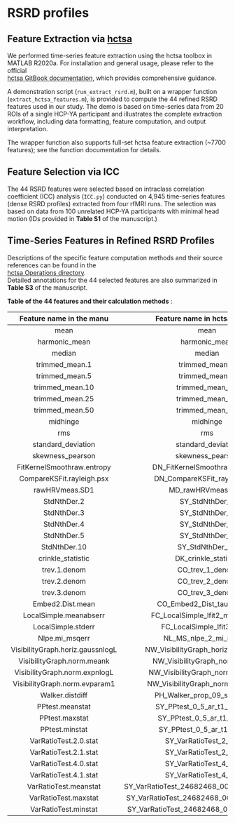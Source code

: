#  RSRD profiles

## Feature Extraction via [hctsa](https://github.com/benfulcher/hctsa)
We performed time-series feature extraction using the hctsa toolbox in MATLAB R2020a. For installation and general usage, please refer to the official  
[hctsa GitBook documentation](https://time-series-features.gitbook.io/hctsa-manual/), which provides comprehensive guidance.

A demonstration script (`run_extract_rsrd.m`), built on a wrapper function (`extract_hctsa_features.m`), is provided to compute the 44 refined RSRD features used in our study. The demo is based on time-series data from 20 ROIs of a single HCP-YA participant and illustrates the complete extraction workflow, including data formatting, feature computation, and output interpretation.

The wrapper function also supports full-set hctsa feature extraction (~7700 features);  see the function documentation for details.

## Feature Selection via ICC

The 44 RSRD features were selected based on intraclass correlation coefficient (ICC) analysis  (`ICC.py`) conducted on 4,945 time-series features (dense RSRD profiles) extracted from four rfMRI runs. The selection was based on data from 100 unrelated HCP-YA participants with minimal head motion (IDs provided in **Table S1** of the manuscript.)

## Time-Series Features in Refined RSRD Profiles

Descriptions of the specific feature computation methods and their source references can be found in the  
[hctsa Operations directory](https://github.com/benfulcher/hctsa/tree/main/Operations).  
Detailed annotations for the 44 selected features are also summarized in **Table S3** of the manuscript.

**Table of the 44 features and their calculation methods** :

|          **Feature name in the manu**          |       **Feature name in hctsa toolbox**        |               **Corresponding code in hctsa toolbox**                |
| :--------------------------------: | :--------------------------------------------: | :----------------------------------------------------------: |
|                mean                |                      mean                      | [DN_mean](https://github.com/benfulcher/hctsa/blob/main/Operations/DN_Mean.m) |
|           harmonic\_mean           |                 harmonic\_mean                 | [DN\_hmean](https://github.com/benfulcher/hctsa/blob/main/Operations/DN_Mean.m) |
|               median               |                     median                     | [DN\_median](https://github.com/benfulcher/hctsa/blob/main/Operations/DN_Mean.m) |
|          trimmed\_mean\.1          |                trimmed\_mean\_1                | [DN\_TrimmedMean\_1](https://github.com/benfulcher/hctsa/blob/main/Operations/DN_TrimmedMean.m) |
|          trimmed\_mean\.5          |                trimmed\_mean\_5                | [DN\_TrimmedMean\_5](https://github.com/benfulcher/hctsa/blob/main/Operations/DN_TrimmedMean.m) |
|         trimmed\_mean\.10          |               trimmed\_mean\_10                | [DN\_TrimmedMean\_10](https://github.com/benfulcher/hctsa/blob/main/Operations/DN_TrimmedMean.m) |
|         trimmed\_mean\.25          |               trimmed\_mean\_25                | [DN\_TrimmedMean\_25](https://github.com/benfulcher/hctsa/blob/main/Operations/DN_TrimmedMean.m) |
|         trimmed\_mean\.50          |               trimmed\_mean\_50                | [DN\_TrimmedMean\_50](https://github.com/benfulcher/hctsa/blob/main/Operations/DN_TrimmedMean.m) |
|              midhinge              |                    midhinge                    |                 [DN\_midhinge](https://github.com/benfulcher/hctsa/blob/main/Operations/DN_Mean.m)                 |
|                rms                 |                      rms                       |                      [DN\_rms](https://github.com/benfulcher/hctsa/blob/main/Operations/DN_Mean.m)                      |
|        standard\_deviation         |              standard\_deviation               | [DN\_Spread\_std](https://github.com/benfulcher/hctsa/blob/main/Operations/DN_Spread.m) |
|         skewness\_pearson          |               skewness\_pearson                | [DN\_CustomSkewness\_pearson](https://github.com/benfulcher/hctsa/blob/main/Operations/DN_CustomSkewness.m) |
|    FitKernelSmoothraw\.entropy     |        DN\_FitKernelSmoothraw\_entropy         | [DN\_FitKernelSmoothraw\.entropy](https://github.com/benfulcher/hctsa/blob/main/Operations/DN_FitKernelSmooth.m) |
|    CompareKSFit\.rayleigh\.psx     |        DN\_CompareKSFit\_rayleigh\_psx         | [DN\_CompareKSFit\_rayleigh\.peaksepx](https://github.com/benfulcher/hctsa/blob/main/Operations/DN_CompareKSFit.m) |
|          rawHRVmeas\.SD1           |              MD\_rawHRVmeas\_SD1               | [MD\_rawHRVmeas\.SD1](https://github.com/benfulcher/hctsa/blob/main/Operations/MD_rawHRVmeas.m) |
|            StdNthDer\.2            |                SY\_StdNthDer\_2                | [SY\_StdNthDer\_2](https://github.com/benfulcher/hctsa/blob/main/Operations/SY_StdNthDer.m) |
|            StdNthDer\.3            |                SY\_StdNthDer\_3                | [SY\_StdNthDer\_3](https://github.com/benfulcher/hctsa/blob/main/Operations/SY_StdNthDer.m) |
|            StdNthDer\.4            |                SY\_StdNthDer\_4                | [SY\_StdNthDer\_4](https://github.com/benfulcher/hctsa/blob/main/Operations/SY_StdNthDer.m) |
|            StdNthDer\.5            |                SY\_StdNthDer\_5                | [SY\_StdNthDer\_5](https://github.com/benfulcher/hctsa/blob/main/Operations/SY_StdNthDer.m) |
|           StdNthDer\.10            |               SY\_StdNthDer\_10                | [SY\_StdNthDer\_10](https://github.com/benfulcher/hctsa/blob/main/Operations/SY_StdNthDer.m) |
|         crinkle\_statistic         |             DK\_crinkle\_statistic             | [DK\_crinkle\_statistic](https://github.com/benfulcher/hctsa/blob/main/Toolboxes/Danny_Kaplan/DK_crinkle.m) |
|           trev\.1\.denom           |               CO\_trev\_1\_denom               | [CO\_trev\_1\.denom](https://github.com/benfulcher/hctsa/blob/main/Operations/CO_trev.m) |
|           trev\.2\.denom           |               CO\_trev\_2\_denom               | [CO\_trev\_2\.denom](https://github.com/benfulcher/hctsa/blob/main/Operations/CO_trev.m) |
|           trev\.3\.denom           |               CO\_trev\_3\_denom               | [CO\_trev\_3\.denom](https://github.com/benfulcher/hctsa/blob/main/Operations/CO_trev.m) |
|         Embed2\.Dist\.mean         |         CO\_Embed2\_Dist\_tau\_d\_mean         | [CO\_Embed2\_Dist\_tau\.d\_mean](https://github.com/benfulcher/hctsa/blob/main/Operations/CO_Embed2_Dist.m) |
|      LocalSimple\.meanabserr       |       FC\_LocalSimple\_lfit2\_meanabserr       | [FC\_LocalSimple\_lfit2\.meanabserr](https://github.com/benfulcher/hctsa/blob/main/Operations/FC_LocalSimple.m) |
|        LocalSimple\.stderr         |         FC\_LocalSimple\_lfit3\_stderr         | [FC\_LocalSimple\_lfit3\.stderr](https://github.com/benfulcher/hctsa/blob/main/Operations/FC_LocalSimple.m) |
|          Nlpe\.mi\_msqerr          |          NL\_MS\_nlpe\_2\_mi\_msqerr           | [NL\_MS\_nlpe\_2\_mi\.msqerr](https://github.com/benfulcher/hctsa/blob/main/Operations/NL_MS_nlpe.m) |
| VisibilityGraph\.horiz\.gaussnlogL |     NW\_VisibilityGraph\_horiz\_gaussnlogL     | [NW\_VisibilityGraph\_horiz\.gaussnlogL](https://github.com/benfulcher/hctsa/blob/main/Operations/NW_VisibilityGraph.m) |
|    VisibilityGraph\.norm\.meank    |        NW\_VisibilityGraph\_norm\_meank        | [NW\_VisibilityGraph\_norm\.meank](https://github.com/benfulcher/hctsa/blob/main/Operations/NW_VisibilityGraph.m) |
|  VisibilityGraph\.norm\.expnlogL   |      NW\_VisibilityGraph\_norm\_expnlogL       | [NW\_VisibilityGraph\_norm\.expnlogL](https://github.com/benfulcher/hctsa/blob/main/Operations/NW_VisibilityGraph.m) |
|  VisibilityGraph\.norm\.evparam1   |      NW\_VisibilityGraph\_norm\_evparam1       | [NW\_VisibilityGraph\_norm\.evparam1](https://github.com/benfulcher/hctsa/blob/main/Operations/NW_VisibilityGraph.m) |
|          Walker\.distdiff          |       PH\_Walker\_prop\_09\_sw\_distdiff       | [PH\_Walker\_prop\_09\.sw\_distdiff](https://github.com/benfulcher/hctsa/blob/main/Operations/PH_Walker.m) |
|          PPtest\.meanstat          |       SY\_PPtest\_0\_5\_ar\_t1\_meanstat       | [SY\_PPtest\_0\_5\_ar\_t1\.meanstat](https://github.com/benfulcher/hctsa/blob/main/Operations/SY_PPtest.m) |
|          PPtest\.maxstat           |       SY\_PPtest\_0\_5\_ar\_t1\_maxstat        | [SY\_PPtest\_0\_5\_ar\_t1\.maxstat](https://github.com/benfulcher/hctsa/blob/main/Operations/SY_PPtest.m) |
|          PPtest\.minstat           |       SY\_PPtest\_0\_5\_ar\_t1\_minstat        | [SY\_PPtest\_0\_5\_ar\_t1\.minstat](https://github.com/benfulcher/hctsa/blob/main/Operations/SY_PPtest.m) |
|      VarRatioTest\.2\.0\.stat      |          SY\_VarRatioTest\_2\_0\_stat          | [SY\_VarRatioTest\_2\_0\.stat](https://github.com/benfulcher/hctsa/blob/main/Operations/SY_VarRatioTest.m) |
|      VarRatioTest\.2\.1\.stat      |          SY\_VarRatioTest\_2\_1\_stat          | [SY\_VarRatioTest\_2\_1\.stat](https://github.com/benfulcher/hctsa/blob/main/Operations/SY_VarRatioTest.m) |
|      VarRatioTest\.4\.0\.stat      |          SY\_VarRatioTest\_4\_0\_stat          | [SY\_VarRatioTest\_4\_0\.stat](https://github.com/benfulcher/hctsa/blob/main/Operations/SY_VarRatioTest.m) |
|      VarRatioTest\.4\.1\.stat      |          SY\_VarRatioTest\_4\_1\_stat          | [SY\_VarRatioTest\_4\_1\.stat](https://github.com/benfulcher/hctsa/blob/main/Operations/SY_VarRatioTest.m) |
|       VarRatioTest\.meanstat       | SY\_VarRatioTest\_24682468\_00001111\_meanstat | [SY\_VarRatioTest\_24682468\_00001111\.meanstat](https://github.com/benfulcher/hctsa/blob/main/Operations/SY_VarRatioTest.m) |
|       VarRatioTest\.maxstat        | SY\_VarRatioTest\_24682468\_00001111\_maxstat  | [SY\_VarRatioTest\_24682468\_00001111\.maxstat](https://github.com/benfulcher/hctsa/blob/main/Operations/SY_VarRatioTest.m) |
|       VarRatioTest\.minstat        | SY\_VarRatioTest\_24682468\_00001111\_minstat  | [SY\_VarRatioTest\_24682468\_00001111\.minstat](https://github.com/benfulcher/hctsa/blob/main/Operations/SY_VarRatioTest.m) |






